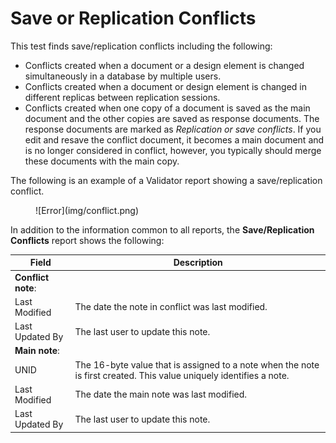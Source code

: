 # Save or Replication Conflicts

This test finds save/replication conflicts including the following:

* Conflicts created when a document or a design element is changed simultaneously in a database by multiple users.
* Conflicts created when a document or design element is changed in different replicas between replication sessions.
* Conflicts created when one copy of a document is saved as the main document and the other copies are saved as response documents. The response documents are marked as *Replication or save conflicts*. If you edit and resave the conflict document, it becomes a main document and is no longer considered in conflict, however, you typically should merge these documents with the main copy.

The following is an example of a Validator report showing a save/replication conflict.
<figure markdown="1">
  ![Error](img/conflict.png)
</figure>

In addition to the information common to all reports, the **Save/Replication Conflicts** report shows the following:

| Field | Description |
| --- | --- |
| **Conflict note**: | |
| Last Modified | The date the note in conflict was last modified. |
| Last Updated By | The last user to update this note. |
| **Main note**: | |
| UNID | The 16-byte value that is assigned to a note when the note is first created. This value uniquely identifies a note. |
| Last Modified | The date the main note was last modified. |
| Last Updated By | The last user to update this note. |
 